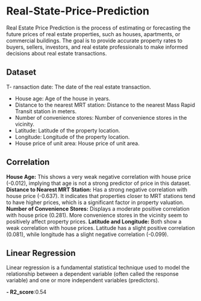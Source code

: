 # Real-State-Price-Prediction
Real Estate Price Prediction is the process of estimating or forecasting the future prices of real estate properties, such as houses, apartments, or commercial buildings. The goal is to provide accurate property rates to buyers, sellers, investors, and real estate professionals to make informed decisions about real estate transactions.
## Dataset
T- ransaction date: The date of the real estate transaction.
- House age: Age of the house in years.
- Distance to the nearest MRT station: Distance to the nearest Mass Rapid Transit station in meters.
- Number of convenience stores: Number of convenience stores in the vicinity.
- Latitude: Latitude of the property location.
- Longitude: Longitude of the property location.
- House price of unit area: House price of unit area.
## Correlation
**House Age:** This shows a very weak negative correlation with house price (-0.012), implying that age is not a strong predictor of price in this dataset.
**Distance to Nearest MRT Station:** Has a strong negative correlation with house price (-0.637). It indicates that properties closer to MRT stations tend to have higher prices, which is a significant factor in property valuation.
**Number of Convenience Stores:** Displays a moderate positive correlation with house price (0.281). More convenience stores in the vicinity seem to positively affect property prices.
**Latitude and Longitude:** Both show a weak correlation with house prices. Latitude has a slight positive correlation (0.081), while longitude has a slight negative correlation (-0.099).
## Linear Regression
Linear regression is a fundamental statistical technique used to model the relationship between a dependent variable (often called the response variable) and one or more independent variables (predictors).

**- R2_score**:0.54 